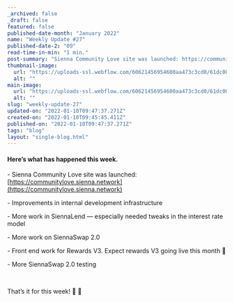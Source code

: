 ```yaml
---
_archived: false
_draft: false
featured: false
published-date-month: "January 2022"
name: "Weekly Update #27"
published-date-2: "09"
read-time-in-min: "1 min."
post-summary: "Sienna Community Love site was launched: https://communitylove.sienna.network"
thumbnail-image:
  url: "https://uploads-ssl.webflow.com/60621456954600aa473c3cd0/61dc003ad3c1914a67120265_weekly-update-27%20Blog%20Thump.jpg"
  alt: ""
main-image:
  url: "https://uploads-ssl.webflow.com/60621456954600aa473c3cd0/61dc003669f833601af065f8_weekly-update-27%20Blog.jpg"
  alt: ""
slug: "weekly-update-27"
updated-on: "2022-01-10T09:47:37.271Z"
created-on: "2022-01-10T09:45:45.411Z"
published-on: "2022-01-10T09:47:37.271Z"
tags: "blog"
layout: "single-blog.html"
---
```


#### Here’s what has happened this week.

\- Sienna Community Love site was launched: [https://communitylove.sienna.network](https://communitylove.sienna.network)

\- Improvements in internal development infrastructure

\- More work in SiennaLend — especially needed tweaks in the interest rate model

\- More work on SiennaSwap 2.0

\- Front end work for Rewards V3. Expect rewards V3 going live this month 🚀

\- More SiennaSwap 2.0 testing

‍

That’s it for this week! 🚀 🖤

‍
